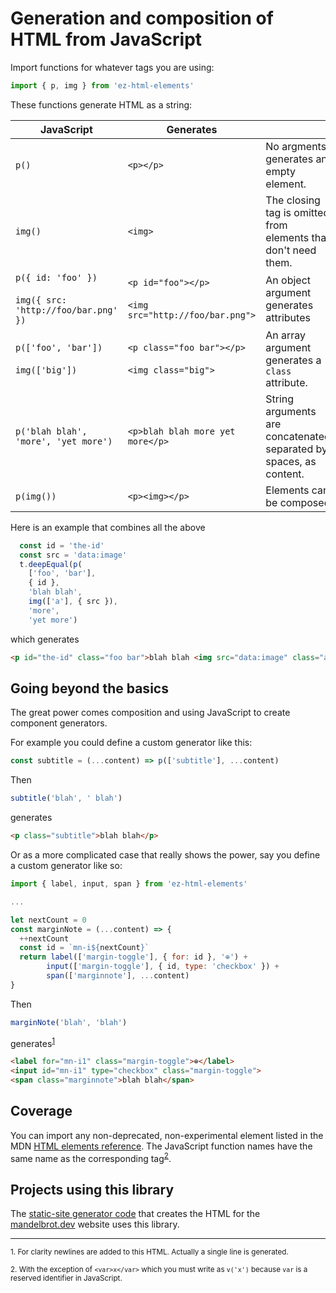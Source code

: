 # Generation and composition of HTML from JavaScript

Import functions for whatever tags you are using:

```js
import { p, img } from 'ez-html-elements'
```

These functions generate HTML as a string:

| JavaScript | Generates | |
| ----| ----| --- |
| `p()` | `<p></p>` | No argments generates an empty element. |
| `img()` | `<img>` | The closing tag is omitted from elements that don't need them. |
| `p({ id: 'foo' })`<br><br>`img({ src: 'http://foo/bar.png' })` | `<p id="foo"></p>`<br><br>`<img src="http://foo/bar.png">` | An object argument generates attributes |
|`p(['foo', 'bar'])`<br><br>`img(['big'])` | `<p class="foo bar"></p>`<br><br>`<img class="big">` | An array argument generates a `class` attribute. |
`p('blah blah', 'more', 'yet more')` | `<p>blah blah more yet more</p>` | String arguments are concatenated, separated by spaces, as content. |
| `p(img())` | `<p><img></p>` | Elements can be composed. |

Here is an example that combines all the above

```js
  const id = 'the-id'
  const src = 'data:image'
  t.deepEqual(p(
    ['foo', 'bar'],
    { id },
    'blah blah',
    img(['a'], { src }),
    'more',
    'yet more')
```

which generates

```html
<p id="the-id" class="foo bar">blah blah <img src="data:image" class="a"> more yet more</p>
```

## Going beyond the basics

The great power comes composition and using JavaScript to create component generators.

For example you could define a custom generator like this:

```js
const subtitle = (...content) => p(['subtitle'], ...content)
```

Then

```js
subtitle('blah', ' blah')
```

generates

```html
<p class="subtitle">blah blah</p>
```

Or as a more complicated case that really shows the power, say you define a
custom generator like so:

```js
import { label, input, span } from 'ez-html-elements'

...

let nextCount = 0
const marginNote = (...content) => {
  ++nextCount
  const id = `mn-i${nextCount}`
  return label(['margin-toggle'], { for: id }, '⊕') +
        input(['margin-toggle'], { id, type: 'checkbox' }) +
        span(['marginnote'], ...content)
}
```

Then

```js
marginNote('blah', 'blah')
```

generates<sup>[1](#f1)</sup>

```html
<label for="mn-i1" class="margin-toggle">⊕</label>
<input id="mn-i1" type="checkbox" class="margin-toggle">
<span class="marginnote">blah blah</span>
```

## Coverage

You can import any non-deprecated, non-experimental element listed in the MDN
[HTML elements reference][1]. The JavaScript function names have the same name
as the corresponding tag<sup>[2](#f2)</sup>.

## Projects using this library

The [static-site generator code][2] that creates the HTML for the
[mandelbrot.dev][3] website uses this library.

-----

<sup id="f1">1. For clarity newlines are added to this HTML.
Actually a single line is generated.</sup>

<sup id="f2">2. With the exception of `<var>x</var>` which you
must write as `v('x')` because `var` is a reserved identifier in
JavaScript.</sup>

[1]: https://developer.mozilla.org/en-US/docs/Web/HTML/Element
[2]: https://github.com/eobrain/mandelbrot/tree/main/src
[3]: https://mandelbrot.dev/